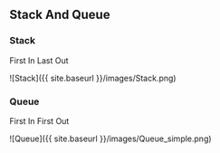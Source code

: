 ## Stack And Queue

### Stack

First In Last Out

![Stack]({{ site.baseurl }}/images/Stack.png)

### Queue

First In First Out

![Queue]({{ site.baseurl }}/images/Queue_simple.png)


